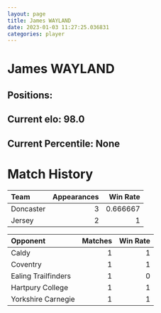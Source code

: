 ```yaml
---  
layout: page  
title: James WAYLAND  
date: 2023-01-03 11:27:25.036831  
categories: player  
---
```

# James WAYLAND

## Positions: 

## Current elo: 98.0

## Current Percentile: None

# Match History


| Team      |   Appearances |   Win Rate |
|:----------|--------------:|-----------:|
| Doncaster |             3 |   0.666667 |
| Jersey    |             2 |   1        |

| Opponent            |   Matches |   Win Rate |
|:--------------------|----------:|-----------:|
| Caldy               |         1 |          1 |
| Coventry            |         1 |          1 |
| Ealing Trailfinders |         1 |          0 |
| Hartpury College    |         1 |          1 |
| Yorkshire Carnegie  |         1 |          1 |